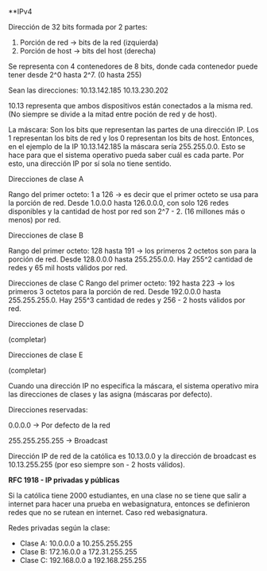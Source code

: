**IPv4

Dirección de 32 bits formada por 2 partes:
1. Porción de red -> bits de la red (izquierda)
2. Porción de host -> bits del host (derecha)

Se representa con 4 contenedores de 8 bits, donde cada contenedor puede tener desde 2^0 hasta 2^7. (0 hasta 255)

Sean las direcciones: 
10.13.142.185 
10.13.230.202

10.13 representa que ambos dispositivos están conectados a la misma red. (No siempre se divide a la mitad entre poción de red y de host).

La máscara: Son los bits que representan las partes de una dirección IP. Los 1 representan los bits de red y los 0 representan los bits de host. Entonces, en el ejemplo de la IP 10.13.142.185 la máscara sería 255.255.0.0. Esto se hace para que el sistema operativo pueda saber cuál es cada parte. Por esto, una dirección IP por sí sola no tiene sentido.

Direcciones de clase A

Rango del primer octeto: 1 a 126 -> es decir que el primer octeto se usa para la porción de red. Desde 1.0.0.0 hasta 126.0.0.0, con solo 126 redes disponibles y la cantidad de host por red son 2^7 - 2. (16 millones más o menos) por red.

Direcciones de clase B

Rango del primer octeto: 128 hasta 191 -> los primeros 2 octetos son para la porción de red. Desde 128.0.0.0 hasta 255.255.0.0. Hay 255^2 cantidad de redes y 65 mil hosts válidos por red.

Direcciones de clase C
Rango del primer octeto: 192 hasta 223 -> los primeros 3 octetos para la porción de red. Desde 192.0.0.0 hasta 255.255.255.0. Hay 255^3 cantidad de redes y 256 - 2 hosts válidos por red.

Direcciones de clase D

(completar)

Direcciones de clase E

(completar)

Cuando una dirección IP no especifica la máscara, el sistema operativo mira las direcciones de clases y las asigna (máscaras por defecto).

Direcciones reservadas:

0.0.0.0 -> Por defecto de la red

255.255.255.255 -> Broadcast

Dirección IP de red de la católica es 10.13.0.0 y la dirección de broadcast es 10.13.255.255 (por eso siempre son - 2 hosts válidos).

**RFC 1918 - IP privadas y públicas**

Si la católica tiene 2000 estudiantes, en una clase no se tiene que salir a internet para hacer una prueba en webasignatura, entonces se definieron redes que no se rutean en internet. Caso red webasignatura.

Redes privadas según la clase: 
- Clase A: 10.0.0.0 a 10.255.255.255
- Clase B: 172.16.0.0 a 172.31.255.255
- Clase C: 192.168.0.0 a 192.168.255.255
